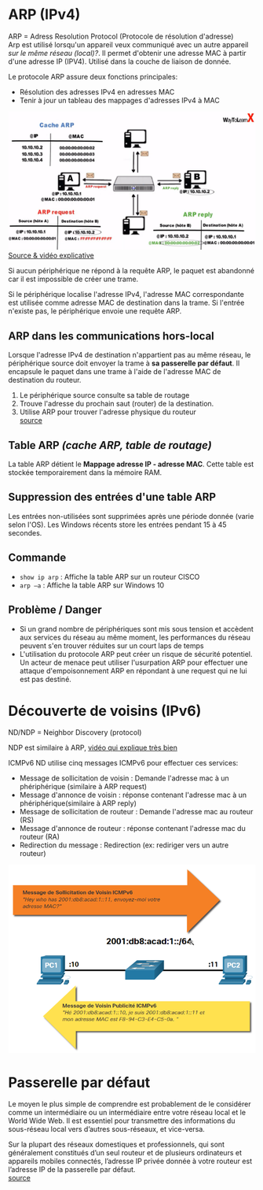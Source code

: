 # ARP (IPv4)
ARP = Adress Resolution Protocol (Protocole de résolution d'adresse) \
Arp est utilisé lorsqu'un appareil veux communiqué avec un autre appareil *sur le même réseau (local)?*. Il permet d'obtenir une adresse MAC à partir d'une adresse IP (IPV4). Utilisé dans la couche de liaison de donnée.

Le protocole ARP assure deux fonctions principales:
- Résolution des adresses IPv4 en adresses MAC
- Tenir à jour un tableau des mappages d'adresses IPv4 à MAC

![](img/ARP-representation.PNG)
[Source & vidéo explicative](https://www.youtube.com/watch?v=aYaUOd8esj0)

Si aucun périphérique ne répond à la requête ARP, le paquet est abandonné car il est impossible de créer une trame.

Si le périphérique localise l'adresse IPv4, l'adresse MAC correspondante est utilisée comme adresse MAC de destination dans la trame. Si l'entrée n'existe pas, le périphérique envoie une requête ARP.

## ARP dans les communications hors-local
Lorsque l'adresse IPv4 de destination n'appartient pas au même réseau, le périphérique source doit envoyer la trame à **sa passerelle par défaut**. Il encapsule le paquet dans une trame à l'aide de l'adresse MAC de destination du routeur.

1. Le périphérique source consulte sa table de routage
1. Trouve l'adresse du prochain saut (router) de la destination.
1. Utilise ARP pour trouver l'adresse physique du routeur \
[source](https://www.geeksforgeeks.org/how-address-resolution-protocol-arp-works/)

## Table ARP *(cache ARP, table de routage)*
La table ARP détient le **Mappage adresse IP - adresse MAC**. Cette table est stockée temporairement dans la mémoire RAM.

## Suppression des entrées d'une table ARP
Les entrées non-utilisées sont supprimées après une période donnée (varie selon l'OS). Les Windows récents store les entrées pendant 15 à 45 secondes.

## Commande
- `show ip arp` : Affiche la table ARP sur un routeur CISCO
- `arp –a` : Affiche la table ARP sur Windows 10

## Problème / Danger
-  Si un grand nombre de périphériques sont mis sous tension et accèdent aux services du réseau au même moment, les performances du réseau peuvent s'en trouver réduites sur un court laps de temps
- L'utilisation du protocole ARP peut créer un risque de sécurité potentiel. Un acteur de menace peut utiliser l'usurpation ARP pour effectuer une attaque d'empoisonnement ARP en répondant à une request qui ne lui est pas destiné.

# Découverte de voisins (IPv6)
ND/NDP = Neighbor Discovery (protocol)

NDP est similaire à ARP, [vidéo qui explique très bien](https://www.youtube.com/watch?v=A3LFt7CHpgs)

ICMPv6 ND utilise cinq messages ICMPv6 pour effectuer ces services:
- Message de sollicitation de voisin : Demande l'adresse mac à un phériphérique (similaire à ARP request)
- Message d'annonce de voisin : réponse contenant l'adresse mac à un phériphérique(similaire à ARP reply)
- Message de sollicitation de routeur : Demande l'adresse mac au routeur (RS)
- Message d'annonce de routeur : réponse contenant l'adresse mac du routeur (RA) 
- Redirection du message : Redirection (ex: rediriger vers un autre routeur)

![](img/ICMPv6.png)
# Passerelle par défaut
Le moyen le plus simple de comprendre est probablement de le considérer comme un intermédiaire ou un intermédiaire entre votre réseau local et le World Wide Web. Il est essentiel pour transmettre des informations du sous-réseau local vers d’autres sous-réseaux, et vice-versa.

Sur la plupart des réseaux domestiques et professionnels, qui sont généralement constitués d’un seul routeur et de plusieurs ordinateurs et appareils mobiles connectés, l’adresse IP privée donnée à votre routeur est l’adresse IP de la passerelle par défaut. \
[source](https://www.purevpn.fr/quel-est-mon-adresse-ip/default-gateway)
<!--
``passerelle par défaut
``table de routage
``ARP, cache ARP, table ARP
Fichier de configuration
192.168.1.0/24
arp –a
192.168.1.255 ff-ff-ff-ff-ff-ff-ff-ff
Couche
commutateur
Question 5
trame de diffusion
 paquet IP
 mode CLI
 line console 0
-->